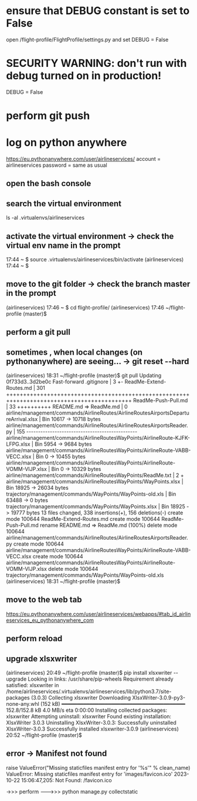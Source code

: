 
# ensure that DEBUG constant is set to False

open /flight-profile/FlightProfile/settings.py
and set DEBUG = False

# SECURITY WARNING: don't run with debug turned on in production!
DEBUG = False

# perform git push

# log on python anywhere

https://eu.pythonanywhere.com/user/airlineservices/
account = airlineservices
password = same as usual

## open the bash console


## search the virtual environment

ls -al .virtualenvs/airlineservices

## activate the virtual environment -> check the virtual env name in the prompt

17:44 ~ $ source .virtualenvs/airlineservices/bin/activate
(airlineservices) 17:44 ~ $ 

## move to the git folder -> check the branch master in the prompt

(airlineservices) 17:46 ~ $ cd flight-profile/
(airlineservices) 17:46 ~/flight-profile (master)$ 

## perform a git pull


## sometimes , when local changes (on pythonanywhere) are seeing... -> git reset --hard

(airlineservices) 18:31 ~/flight-profile (master)$ git pull
Updating 0f733d3..3d2be0c
Fast-forward
 .gitignore                                                                           |   3 +-
 ReadMe-Extend-Routes.md                                                              | 301 +++++++++++++++++++++++++++++++++++++++++++++++++++++++++++++++++++++++++++++++++++++++++++
 ReadMe-Push-Pull.md                                                                  |  33 ++++++++++
 README.md => ReadMe.md                                                               |   0
 airline/management/commands/AirlineRoutes/AirlineRoutesAirportsDepartureArrival.xlsx | Bin 10617 -> 10718 bytes
 airline/management/commands/AirlineRoutes/AirlineRoutesAirportsReader.py             | 155 -----------------------------------------------
 airline/management/commands/AirlineRoutesWayPoints/AirlineRoute-KJFK-LFPG.xlsx       | Bin 5954 -> 9684 bytes
 airline/management/commands/AirlineRoutesWayPoints/AirlineRoute-VABB-VECC.xlsx       | Bin 0 -> 10455 bytes
 airline/management/commands/AirlineRoutesWayPoints/AirlineRoute-VOMM-VIJP.xlsx       | Bin 0 -> 10329 bytes
 airline/management/commands/AirlineRoutesWayPoints/ReadMe.txt                        |   2 +
 airline/management/commands/AirlineRoutesWayPoints/WayPoints.xlsx                    | Bin 18925 -> 26034 bytes
 trajectory/management/commands/WayPoints/WayPoints-old.xls                           | Bin 63488 -> 0 bytes
 trajectory/management/commands/WayPoints/WayPoints.xlsx                              | Bin 18925 -> 19777 bytes
 13 files changed, 338 insertions(+), 156 deletions(-)
 create mode 100644 ReadMe-Extend-Routes.md
 create mode 100644 ReadMe-Push-Pull.md
 rename README.md => ReadMe.md (100%)
 delete mode 100644 airline/management/commands/AirlineRoutes/AirlineRoutesAirportsReader.py
 create mode 100644 airline/management/commands/AirlineRoutesWayPoints/AirlineRoute-VABB-VECC.xlsx
 create mode 100644 airline/management/commands/AirlineRoutesWayPoints/AirlineRoute-VOMM-VIJP.xlsx
 delete mode 100644 trajectory/management/commands/WayPoints/WayPoints-old.xls
(airlineservices) 18:31 ~/flight-profile (master)$ 

## move to the web tab 
https://eu.pythonanywhere.com/user/airlineservices/webapps/#tab_id_airlineservices_eu_pythonanywhere_com

## perform reload

## upgrade xlsxwriter

(airlineservices) 20:49 ~/flight-profile (master)$ pip install xlsxwriter --upgrade
Looking in links: /usr/share/pip-wheels
Requirement already satisfied: xlsxwriter in /home/airlineservices/.virtualenvs/airlineservices/lib/python3.7/site-packages (3.0.3)
Collecting xlsxwriter
  Downloading XlsxWriter-3.0.9-py3-none-any.whl (152 kB)
     ━━━━━━━━━━━━━━━━━━━━━━━━━━━━━━━━━━━━━━━━ 152.8/152.8 kB 4.0 MB/s eta 0:00:00
Installing collected packages: xlsxwriter
  Attempting uninstall: xlsxwriter
    Found existing installation: XlsxWriter 3.0.3
    Uninstalling XlsxWriter-3.0.3:
      Successfully uninstalled XlsxWriter-3.0.3
Successfully installed xlsxwriter-3.0.9
(airlineservices) 20:52 ~/flight-profile (master)$ 


## error -> Manifest not found
raise ValueError("Missing staticfiles manifest entry for '%s'" % clean_name)
ValueError: Missing staticfiles manifest entry for 'images/favicon.ico'
2023-10-22 15:06:47,205: Not Found: /favicon.ico

->>> perform --->>> python manage.py collectstatic

